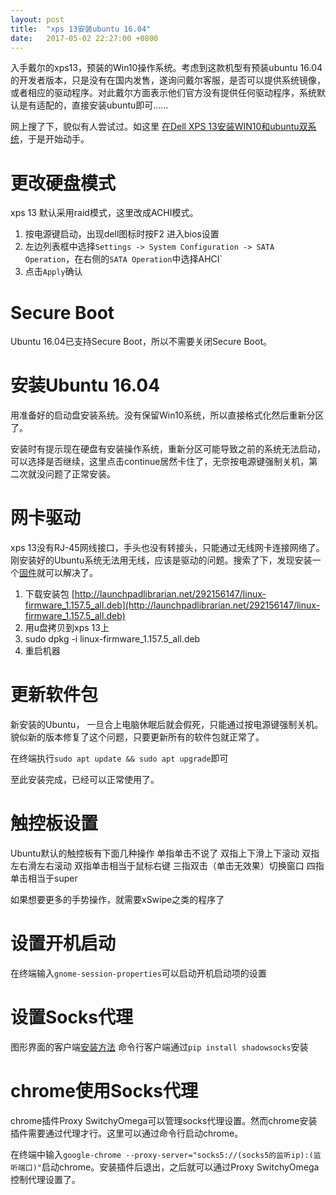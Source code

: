 ```yaml
---
layout: post
title:  "xps 13安装ubuntu 16.04"
date:   2017-05-02 22:27:00 +0800
---
```


入手戴尔的xps13，预装的Win10操作系统。考虑到这款机型有预装ubuntu 16.04的开发者版本，只是没有在国内发售，遂询问戴尔客服，是否可以提供系统镜像，或者相应的驱动程序。对此戴尔方面表示他们官方没有提供任何驱动程序，系统默认是有适配的，直接安装ubuntu即可......

网上搜了下，貌似有人尝试过。如这里 [在Dell XPS 13安装WIN10和ubuntu双系统](http://blog.csdn.net/james_wu_shanghai/article/details/50976347)，于是开始动手。

# 更改硬盘模式

xps 13 默认采用raid模式，这里改成ACHI模式。

1. 按电源键启动，出现dell图标时按F2 进入bios设置
2. 左边列表框中选择`Settings -> System Configuration -> SATA Operation`，在右侧的`SATA Operation`中选择AHCI`
3. 点击`Apply`确认

# Secure Boot

Ubuntu 16.04已支持Secure Boot，所以不需要关闭Secure Boot。

# 安装Ubuntu 16.04

用准备好的启动盘安装系统。没有保留Win10系统，所以直接格式化然后重新分区了。

安装时有提示现在硬盘有安装操作系统，重新分区可能导致之前的系统无法启动，可以选择是否继续，这里点击continue居然卡住了，无奈按电源键强制关机，第二次就没问题了正常安装。

# 网卡驱动

xps 13没有RJ-45网线接口，手头也没有转接头，只能通过无线网卡连接网络了。刚安装好的Ubuntu系统无法用无线，应该是驱动的问题。搜索了下，发现安装一个[固件](https://launchpad.net/ubuntu/xenial/amd64/linux-firmware/1.157.5)就可以解决了。

1. 下载安装包 [http://launchpadlibrarian.net/292156147/linux-firmware_1.157.5_all.deb](http://launchpadlibrarian.net/292156147/linux-firmware_1.157.5_all.deb)
2. 用u盘拷贝到xps 13上
3. sudo dpkg -i linux-firmware_1.157.5_all.deb
4. 重启机器

# 更新软件包

新安装的Ubuntu， 一旦合上电脑休眠后就会假死，只能通过按电源键强制关机。貌似新的版本修复了这个问题，只要更新所有的软件包就正常了。

在终端执行`sudo apt update && sudo apt upgrade`即可

至此安装完成，已经可以正常使用了。

# 触控板设置

Ubuntu默认的触控板有下面几种操作
单指单击不说了
双指上下滑上下滚动
双指左右滑左右滚动
双指单击相当于鼠标右键
三指双击（单击无效果）切换窗口
四指单击相当于super

如果想要更多的手势操作，就需要xSwipe之类的程序了

# 设置开机启动

在终端输入`gnome-session-properties`可以启动开机启动项的设置

# 设置Socks代理

图形界面的客户端[安装方法](https://github.com/shadowsocks/shadowsocks-qt5/wiki/Installation)
命令行客户端通过`pip install shadowsocks`安装

# chrome使用Socks代理

chrome插件Proxy SwitchyOmega可以管理socks代理设置。然而chrome安装插件需要通过代理才行。这里可以通过命令行启动chrome。

在终端中输入`google-chrome --proxy-server="socks5://(socks5的监听ip):(监听端口)"`启动chrome。安装插件后退出，之后就可以通过Proxy SwitchyOmega控制代理设置了。




